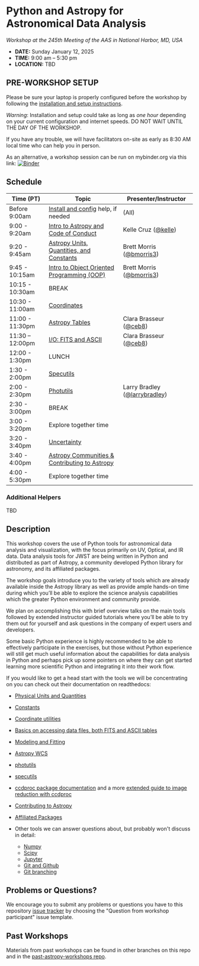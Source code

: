 Python and Astropy for Astronomical Data Analysis
=================================================
*Workshop at the 245th Meeting of the AAS in National Harbor, MD, USA*

* **DATE:** Sunday January 12, 2025
* **TIME:** 9:00 am – 5:30 pm
* **LOCATION:** TBD

## PRE-WORKSHOP SETUP

Please be sure your laptop is properly configured before the workshop by following the
[installation and setup instructions](00-Install_and_Setup).

*Warning*: Installation and setup could take as long as *one hour* depending on your current configuration and internet speeds.
DO NOT WAIT UNTIL THE DAY OF THE WORKSHOP.

If you have any trouble, we will have facilitators on-site as early as 8:30 AM local time who can help you in person.

As an alternative, a workshop session can be run on mybinder.org via this link: [![Binder](https://mybinder.org/badge_logo.svg)](https://mybinder.org/v2/gh/astropy/astropy-workshop/HEAD)

## Schedule

| Time (PT)       | Topic                                                          | Presenter/Instructor |
|-----------------|----------------------------------------------------------------|----------------------|
| Before 9:00am   | [Install and config](00-Install_and_Setup) help, if needed     | (All)         |
| 9:00 - 9:20am   | [Intro to Astropy and Code of Conduct](01-IntroCoC)            | Kelle Cruz ([@kelle](https://github.com/kelle))         |
| 9:20 - 9:45am   | [Astropy Units, Quantities, and Constants](03-UnitsQuantities) | Brett Morris ([@bmorris3](https://github.com/bmorris3)) |
| 9:45 - 10:15am  | [Intro to Object Oriented Programming (OOP)](02b-OOP)          | Brett Morris ([@bmorris3](https://github.com/bmorris3)) |
| 10:15 - 10:30am | BREAK                                                          |  |
| 10:30 - 11:00am | [Coordinates](04-Coordinates)                                  |  |
| 11:00 - 11:30pm | [Astropy Tables](06-Tables)                                    | Clara Brasseur ([@ceb8](https://github.com/ceb8)) |
| 11:30 – 12:00pm | [I/O: FITS and ASCII](05-FITS)                                 | Clara Brasseur ([@ceb8](https://github.com/ceb8)) |
| 12:00 - 1:30pm  | LUNCH                                                          |  |
| 1:30 - 2:00pm   | [Specutils](09b-Specutils)                                     |  |
| 2:00 - 2:30pm   | [Photutils](09-Photutils)                                      | Larry Bradley ([@larrybradley](https://github.com/larrybradley)) |
| 2:30 - 3:00pm   | BREAK                                                          |  |
| 3:00 - 3:20pm   | Explore together time                                          |  |
| 3:20 - 3:40pm   | [Uncertainty](13-Uncertainty)                                  |  |
| 3:40 - 4:00pm   | [Astropy Communities & Contributing to Astropy](10-WrapUp)     |  |
| 4:00 - 5:30pm   | Explore together time                                          |  |

### Additional Helpers

TBD

## Description
This workshop covers the use of Python tools for astronomical data analysis and visualization, with the focus primarily
on UV, Optical, and IR data. Data analysis tools for JWST are being written in Python and distributed as part of Astropy,
a community developed Python library for astronomy,  and its affiliated packages.

The workshop goals introduce you to the variety of tools which are already available inside the Astropy library as
well as provide ample hands-on time during which you’ll be able to explore the science analysis capabilities which the
greater Python environment and community provide.

We plan on accomplishing this with brief overview talks on the main tools followed by extended instructor guided tutorials
where you’ll be able to try them out for yourself and ask questions in the company of expert users and developers.

Some basic Python experience is highly recommended to be able to effectively participate in the exercises,
but those without Python experience will still get much useful information about the capabilities for data analysis in
Python and perhaps pick up some pointers on where they can get started learning more scientific Python and integrating
it into their work flow.

If you would like to get a head start with the tools we will be concentrating on you can check out their documentation on readthedocs:

* [Physical Units and Quantities](https://docs.astropy.org/en/stable/units/index.html)
* [Constants](https://docs.astropy.org/en/stable/constants/index.html)
* [Coordinate utilities](https://docs.astropy.org/en/stable/coordinates/index.html)
* [Basics on accessing data files, both FITS and ASCII tables](https://docs.astropy.org/en/stable/io/unified.html)
* [Modeling and Fitting](https://docs.astropy.org/en/stable/modeling/index.html)
* [Astropy WCS](https://docs.astropy.org/en/stable/wcs/index.html)
* [photutils](https://photutils.readthedocs.io/)
* [specutils](https://specutils.readthedocs.io/)
* [ccdproc package documentation](https://ccdproc.readthedocs.io/en/latest/) and a more [extended guide to image reduction with ccdproc](https://github.com/astropy/ccd-reduction-and-photometry-guide)
* [Contributing to Astropy](https://docs.astropy.org/en/stable/development/workflow/development_workflow.html)
* [Affiliated Packages](https://www.astropy.org/affiliated/)

* Other tools we can answer questions about, but probably won't discuss in detail:
  * [Numpy](https://numpy.org/)
  * [Scipy](https://www.scipy.org/)
  * [Jupyter](https://jupyter.org/)
  * [Git and Github](https://guides.github.com/activities/hello-world/)
  * [Git branching](https://learngitbranching.js.org/)

## Problems or Questions?

We encourage you to submit any problems or questions you have to this
repository [issue tracker](https://github.com/astropy/astropy-workshop/issues)
by choosing the "Question from workshop participant" issue template.

## Past Workshops

Materials from past workshops can be found in other branches on this repo and in the [past-astropy-workshops repo](https://github.com/astropy/past-astropy-workshops).
